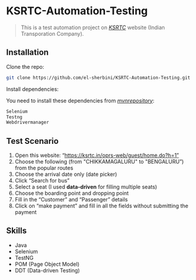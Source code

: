 # KSRTC-Automation-Testing
> This is a test automation project on [_KSRTC_](https://ksrtc.in/oprs-web/guest/home.do?h=1) website (Indian Transporation Company).

## Installation

Clone the repo:

```sh
git clone https://github.com/el-sherbini/KSRTC-Automation-Testing.git
```

Install dependencies:

You need to install these dependencies from [_mvnrepository_](https://mvnrepository.com/):

```sh
Selenium
Testng
Webdrivermanager
```

## Test Scenario

1.	Open this website: “https://ksrtc.in/oprs-web/guest/home.do?h=1”
2.	Choose the following (from "CHIKKAMAGALURU" to "BENGALURU”) from the popular routes
3.	Choose the arrival date only (date picker)
4.	Click “Search for bus”
5.	Select a seat (I used **data-driven** for filling multiple seats)
6.	Choose the boarding point and dropping point
7.	Fill in the “Customer” and “Passenger” details
8.	Click on “make payment” and fill in all the fields without submitting the payment

## Skills

- Java
- Selenium
- TestNG
- POM (Page Object Model)
- DDT (Data-driven Testing)
